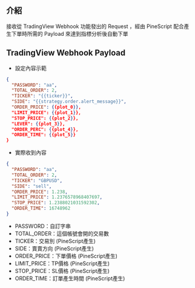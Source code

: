 ## 介紹

接收從 TradingView Webhook 功能發出的 Request ，經由 PineScript 配合產生下單時所需的 Payload 來達到指標分析後自動下單

## TradingView Webhook Payload

- 設定內容示範

```json
{
  "PASSWORD": "aa",
  "TOTAL_ORDER": 2,
  "TICKER": "{{ticker}}",
  "SIDE": "{{strategy.order.alert_message}}",
  "ORDER_PRICE": {{plot_0}},
  "LIMIT_PRICE": {{plot_1}},
  "STOP_PRICE": {{plot_2}},
  "LEVER": {{plot_3}},
  "ORDER_PERC": {{plot_4}},
  "ORDER_TIME": {{plot_5}}
}
```

- 實際收到內容

```json
{
  "PASSWORD": "aa",
  "TOTAL_ORDER": 2,
  "TICKER": "GBPUSD",
  "SIDE": "sell",
  "ORDER_PRICE": 1.238,
  "LIMIT_PRICE": 1.2376578968407697,
  "STOP_PRICE": 1.2388021031592302,
  "ORDER_TIME": 16748962
}
```

- PASSWORD：自訂字串
- TOTAL_ORDER：這個帳號會開的交易數
- TICKER：交易別 (PineScript產生)
- SIDE：賣賣方向 (PineScript產生)
- ORDER_PRICE：下單價格 (PineScript產生)
- LIMIT_PRICE：TP價格 (PineScript產生)
- STOP_PRICE：SL價格 (PineScript產生)
- ORDER_TIME：訂單產生時間 (PineScript產生)
